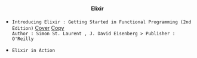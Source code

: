 #### <div align = "center"> Elixir

- `Introducing Elixir : Getting Started in Functional Programming (2nd Edition)` 
  [Cover](https://covers.zlibcdn2.com/covers299/books/35/ab/d3/35abd3bddbf11892d6cecc11408db4ab.jpg)
  [Copy](https://1lib.uk/book/3602772/eab110) <br/>
  `Author : Simon St. Laurent , J. David Eisenberg > Publisher : O'Reilly` <br/>
  
- `Elixir in Action`

